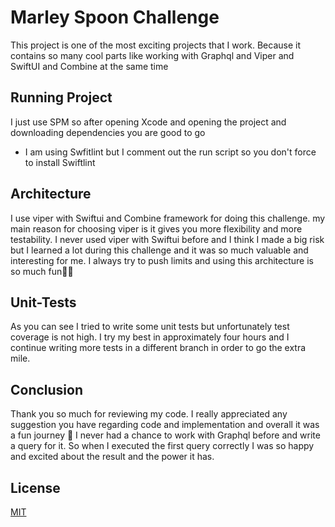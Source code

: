 # Marley Spoon Challenge

This project is one of the most exciting projects that I work. Because it contains so many cool parts like working with Graphql and Viper and SwiftUI and Combine at the same time
## Running Project
I just use SPM so after opening Xcode and opening the project and downloading dependencies you are good to go
- I am using Swfitlint but I comment out the run script so you don't force to install Swiftlint

## Architecture
I use viper with Swiftui and Combine framework for doing this challenge. my main reason for choosing viper is it gives you more flexibility and more testability. I never used viper with Swiftui before and I think I made a big risk but I learned a lot during this challenge and it was so much valuable and interesting for me. I always try to push limits and using this architecture is so much fun🍻🍻

## Unit-Tests
As you can see I tried to write some unit tests but unfortunately test coverage is not high. I try my best in approximately four hours and I continue writing more tests in a different branch in order to go the extra mile.

## Conclusion
Thank you so much for reviewing my code. I really appreciated any suggestion you have regarding code and implementation and overall it was a fun journey 🤝  I never had a chance to work with Graphql before and write a query for it. So when I executed the first query correctly I was so happy and excited about the result and the power it has.
## License
[MIT](https://choosealicense.com/licenses/mit/)
